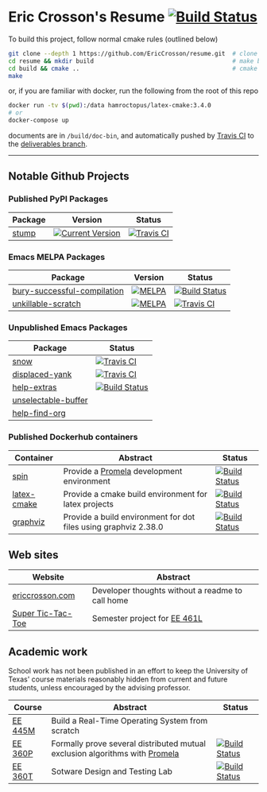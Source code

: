 Eric Crosson's Resume [![Build Status](https://travis-ci.org/EricCrosson/resume.svg?branch=master)](https://travis-ci.org/EricCrosson/resume)
=====================

To build this project, follow normal cmake rules (outlined below)

```sh
git clone --depth 1 https://github.com/EricCrosson/resume.git  # clone the repository
cd resume && mkdir build                                       # make build dir
cd build && cmake ..                                           # cmake in build dir
make
```

or, if you are familiar with docker, run the following from the root of this
    repo

```sh
docker run -tv $(pwd):/data hamroctopus/latex-cmake:3.4.0
# or
docker-compose up
```

documents are in `/build/doc-bin`, and automatically pushed by [Travis CI] to
the [deliverables branch].

  [Travis CI]: https://travis-ci.org/
  [deliverables branch]: https://github.com/EricCrosson/resume/blob/deliverables/resume.pdf

---

Notable Github Projects
-----------------------

### Published PyPI Packages
Package|Version|Status|
---|---|---|
[stump](https://github.com/EricCrosson/stump) | [![Current Version](https://img.shields.io/pypi/v/stump.svg)](https://github.com/EricCrosson/stump)| [![Travis CI](https://travis-ci.org/EricCrosson/stump.svg?branch=master)](https://travis-ci.org/EricCrosson/stump)


### Emacs MELPA Packages
Package|Version|Status|
---|---|---
[bury-successful-compilation](https://github.com/EricCrosson/bury-successful-compilation)| [![MELPA](http://melpa.org/packages/bury-successful-compilation-badge.svg)](http://melpa.org/#/bury-successful-compilation)|[![Build Status](https://travis-ci.org/EricCrosson/bury-successful-compilation.svg?branch=master)](https://travis-ci.org/EricCrosson/bury-successful-compilation)
[unkillable-scratch](https://github.com/EricCrosson/unkillable-scratch) |[![MELPA](http://melpa.org/packages/unkillable-scratch-badge.svg)](http://melpa.org/#/unkillable-scratch)|[![Travis CI](https://travis-ci.org/EricCrosson/unkillable-scratch.svg?branch=master)](https://travis-ci.org/EricCrosson/unkillable-scratch)

### Unpublished Emacs Packages
Package|Status
---|---
[snow](https://github.com/EricCrosson/snow) |[![Travis CI](https://travis-ci.org/EricCrosson/snow.svg)](https://travis-ci.org/EricCrosson/snow)
[displaced-yank](https://github.com/EricCrosson/displaced-yank) |[![Travis CI](https://travis-ci.org/EricCrosson/displaced-yank.svg)](https://travis-ci.org/EricCrosson/displaced-yank)
[help-extras](https://github.com/EricCrosson/help-extras) |[![Build Status](https://travis-ci.org/EricCrosson/help-extras.svg)](https://travis-ci.org/EricCrosson/help-extras)
[unselectable-buffer](https://github.com/EricCrosson/unselectable-buffer)|
[help-find-org](https://github.com/EricCrosson/help-find-org)|

### Published Dockerhub containers

Container|Abstract|Status|
---|---|---|
[spin] | Provide a [Promela] development environment|[![Build Status](https://travis-ci.org/EricCrosson/spin.svg?branch=travis-ci)](https://travis-ci.org/EricCrosson/spin)
[latex-cmake] | Provide a cmake build environment for latex projects|[![Build Status](https://travis-ci.org/EricCrosson/latex-cmake.svg?branch=travis-ci)](https://travis-ci.org/EricCrosson/latex-cmake)
[graphviz] | Provide a build environment for dot files using graphviz 2.38.0|[![Build Status](https://travis-ci.org/EricCrosson/graphviz.svg?branch=graphviz)](https://travis-ci.org/EricCrosson/graphviz)


Web sites
---------

|Website|Abstract|
|-------|--------|
|[ericcrosson.com](http://ericcrosson.com)|Developer thoughts without a readme to call home|
|[Super Tic-Tac-Toe](http://sttt.r2labs.us/)|Semester project for [EE 461L]|

Academic work
-------------

School work has not been published in an effort to keep the University of Texas'
course materials reasonably hidden from current and future students, unless
encouraged by the advising professor.

|   Course  | Abstract | Status |
|-----------|----------|--------|
| [EE 445M] | Build a Real-Time Operating System from scratch |
| [EE 360P] | Formally prove several distributed mutual exclusion algorithms with [Promela] | [![Build Status](https://travis-ci.org/stormosson/camelot.svg?branch=develop)](https://travis-ci.org/stormosson/camelot) |
| [EE 360T] | Sotware Design and Testing Lab |[![Build Status](https://travis-ci.org/EricCrosson/EE-360T.svg?branch=master)](https://travis-ci.org/EricCrosson/EE-360T)


  [EE 461L]: http://www.ece.utexas.edu/undergraduate/courses/461l
  [EE 445M]: https://github.com/hershic/ee445m-labs
  [EE 360P]: https://github.com/stormosson/camelot
  [EE 360T]: https://github.com/EricCrosson/EE-360T
  [Promela]: https://en.m.wikipedia.org/wiki/Promela
  [latex-cmake]: https://hub.docker.com/r/hamroctopus/latex-cmake/
  [spin]: https://hub.docker.com/r/hamroctopus/spin/
  [graphviz]: https://hub.docker.com/r/hamroctopus/graphviz/
